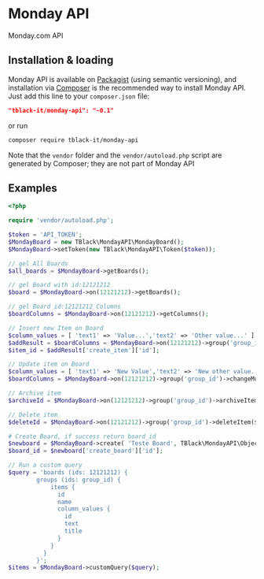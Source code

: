 # Monday API
Monday.com API

## Installation & loading
Monday API is available on [Packagist](https://packagist.org/packages/tblack-it/monday-api) (using semantic versioning), and installation via [Composer](https://getcomposer.org) is the recommended way to install Monday API. Just add this line to your `composer.json` file:

```json
"tblack-it/monday-api": "~0.1"
```

or run

```sh
composer require tblack-it/monday-api
```

Note that the `vendor` folder and the `vendor/autoload.php` script are generated by Composer; they are not part of Monday API

Examples
--------

```php
<?php

require 'vendor/autoload.php';

$token = 'API_TOKEN';
$MondayBoard = new TBlack\MondayAPI\MondayBoard();
$MondayBoard->setToken(new TBlack\MondayAPI\Token($token));

```

```php
// gel All Boards
$all_boards = $MondayBoard->getBoards();

// gel Board with id:12121212
$board = $MondayBoard->on(12121212)->getBoards();

// gel Board id:12121212 Columns
$boardColumns = $MondayBoard->on(12121212)->getColumns();

// Insert new Item on Board
$column_values = [ 'text1' => 'Value...','text2' => 'Other value...' ];
$addResult = $boardColumns = $MondayBoard->on(12121212)->group('group_id')->addItem( 'My Item Title', $column_values );
$item_id = $addResult['create_item']['id'];

// Update item on Board
$column_values = [ 'text1' => 'New Value','text2' => 'New other value...' ];
$boardColumns = $MondayBoard->on(12121212)->group('group_id')->changeMultipleColumnValues($item_id, $column_values );

// Archive item
$archiveId = $MondayBoard->on(12121212)->group('group_id')->archiveItem($item_id);

// Delete item
$deleteId = $MondayBoard->on(12121212)->group('group_id')->deleteItem($item_id);

# Create Board, if success return board_id
$newboard = $MondayBoard->create( 'Teste Board', TBlack\MondayAPI\ObjectTypes\BoardKind::PUB );
$board_id = $newboard['create_board']['id'];

// Run a custom query
$query = 'boards (ids: 12121212) {
        groups (ids: group_id) {
            items {
              id
              name
              column_values {
                id
                text
                title
              }
            }
          }
        }';
$items = $MondayBoard->customQuery($query);
```
